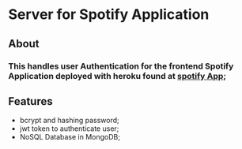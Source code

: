 # Server for Spotify Application

## About

### This handles user Authentication for the frontend Spotify Application deployed with heroku found at [spotify App](https://boiling-falls-37748.herokuapp.com/);

## Features

- bcrypt and hashing password;
- jwt token to authenticate user;
- NoSQL Database in MongoDB;
